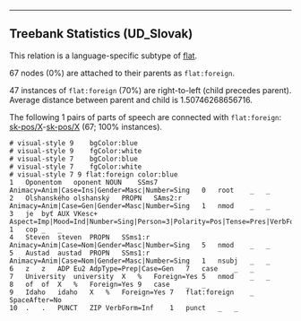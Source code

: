 

--------------------------------------------------------------------------------

## Treebank Statistics (UD_Slovak)

This relation is a language-specific subtype of [flat]().

67 nodes (0%) are attached to their parents as `flat:foreign`.

47 instances of `flat:foreign` (70%) are right-to-left (child precedes parent).
Average distance between parent and child is 1.50746268656716.

The following 1 pairs of parts of speech are connected with `flat:foreign`: [sk-pos/X]()-[sk-pos/X]() (67; 100% instances).


~~~ conllu
# visual-style 9	bgColor:blue
# visual-style 9	fgColor:white
# visual-style 7	bgColor:blue
# visual-style 7	fgColor:white
# visual-style 7 9 flat:foreign	color:blue
1	Oponentom	oponent	NOUN	SSms7	Animacy=Anim|Case=Ins|Gender=Masc|Number=Sing	0	root	_	_
2	Olshanského	olshanský	PROPN	SAms2:r	Animacy=Anim|Case=Gen|Gender=Masc|Number=Sing	1	nmod	_	_
3	je	byť	AUX	VKesc+	Aspect=Imp|Mood=Ind|Number=Sing|Person=3|Polarity=Pos|Tense=Pres|VerbForm=Fin	1	cop	_	_
4	Steven	steven	PROPN	SSms1:r	Animacy=Anim|Case=Nom|Gender=Masc|Number=Sing	5	nmod	_	_
5	Austad	austad	PROPN	SSms1:r	Animacy=Anim|Case=Nom|Gender=Masc|Number=Sing	1	nsubj	_	_
6	z	z	ADP	Eu2	AdpType=Prep|Case=Gen	7	case	_	_
7	University	university	X	%	Foreign=Yes	5	nmod	_	_
8	of	of	X	%	Foreign=Yes	9	case	_	_
9	Idaho	idaho	X	%	Foreign=Yes	7	flat:foreign	_	SpaceAfter=No
10	.	.	PUNCT	ZIP	VerbForm=Inf	1	punct	_	_

~~~


